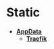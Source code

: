 <!-- generated by markdown-notes-tree -->

# Static

<!-- optional markdown-notes-tree directory description starts here -->

<!-- optional markdown-notes-tree directory description ends here -->

- [**AppData**](AppData)
    - [**Traefik**](AppData/Traefik)
